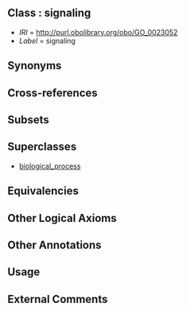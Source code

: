 
## Class : signaling

 * *IRI* = http://purl.obolibrary.org/obo/GO_0023052
 * *Label* = signaling

## Synonyms


## Cross-references


## Subsets


## Superclasses

 * [biological_process](../../GO/50/GO_0008150.md)

## Equivalencies


## Other Logical Axioms


## Other Annotations


## Usage


## External Comments

